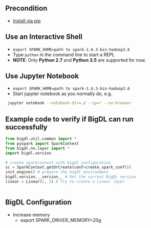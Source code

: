 ## **Precondition**

* [Install via pip](install-from-pip.md)

## **Use an Interactive Shell**
 * ```export SPARK_HOME=path to spark-1.6.3-bin-hadoop2.6```
 * Type `python` in the command line to start a REPL
 * __NOTE__: Only __Python 2.7__ and __Python 3.5__ are supported for now.

## **Use Jupyter Notebook**
 * ```export SPARK_HOME=path to spark-1.6.3-bin-hadoop2.6```
 * Start jupyter notebook as you normally do, e.g.
```bash
 jupyter notebook --notebook-dir=./ --ip=* --no-browser
```


<a name="code.verification"></a>
## Example code to verify if BigDL can run successfully ##
```python
from bigdl.util.common import *
from pyspark import SparkContext
from bigdl.nn.layer import *
import bigdl.version
 
# create sparkcontext with bigdl configuration
sc = SparkContext.getOrCreate(conf=create_spark_conf()) 
init_engine() # prepare the bigdl environment 
bigdl.version.__version__ # Get the current BigDL version
linear = Linear(2, 3) # Try to create a Linear layer
 
```

## BigDL Configuration
- Increase memory
  - export SPARK_DRIVER_MEMORY=20g



